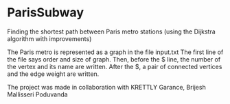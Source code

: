 # ParisSubway

Finding the shortest path between Paris metro stations (using the Dijkstra algorithm with improvements)

The Paris metro is represented as a graph in the file input.txt
The first line of the file says order and size of graph. Then, before the $ line, the number of the vertex and its name are written. After the $, a pair of connected vertices and the edge weight are written.

The project was made in collaboration with KRETTLY Garance, Brijesh Mallisseri Poduvanda
